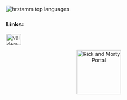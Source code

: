 <!-- Sprogstatistik -->
<p>
 <img align="center" src="https://github-readme-stats.vercel.app/api/top-langs/?username=hrstamm&layout=compact&hide=html,css&theme=onedark&v=2" alt="hrstamm top languages" />
</p>

<!-- LinkedIn -->
<h3 align="left">Links:</h3>
<p align="left">
  <a href="https://www.linkedin.com/in/valdemarstamm" target="_blank">
    <img align="center" src="https://raw.githubusercontent.com/rahuldkjain/github-profile-readme-generator/master/src/images/icons/Social/linked-in-alt.svg" alt="valdemarstamm LinkedIn" height="30" width="40" />
  </a>
</p>

<!-- Lille gif -->
<p align="center">
  <img src="https://media.giphy.com/media/3ohs7KViF3sX2aRZ3K/giphy.gif" width="120" alt="Rick and Morty Portal" />
</p>
